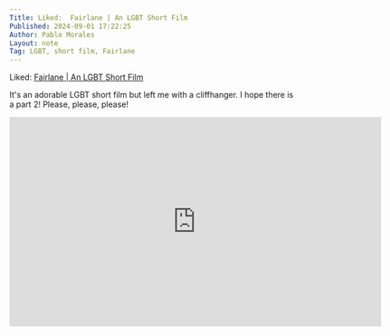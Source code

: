 ```yaml
---
Title: Liked:  Fairlane | An LGBT Short Film 
Published: 2024-09-01 17:22:25
Author: Pablo Morales
Layout: note
Tag: LGBT, short film, Fairlane
---
```

Liked: <a href="https://youtu.be/rnskewNgv5I" class="u-like-of">Fairlane | An LGBT Short Film </a>

It's an adorable LGBT short film but left me with a cliffhanger. I hope there is a part 2! Please, please, please!


<div class="video-container" markdown="1">
<iframe width="657" height="370" src="https://www.youtube.com/embed/rnskewNgv5I" title="Fairlane | An LGBT Short Film" frameborder="0" allow="accelerometer; autoplay; clipboard-write; encrypted-media; gyroscope; picture-in-picture; web-share" referrerpolicy="strict-origin-when-cross-origin" allowfullscreen></iframe>

</div>

